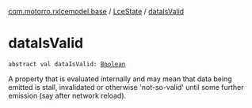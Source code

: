 [com.motorro.rxlcemodel.base](../index.md) / [LceState](index.md) / [dataIsValid](./data-is-valid.md)

# dataIsValid

`abstract val dataIsValid: `[`Boolean`](https://kotlinlang.org/api/latest/jvm/stdlib/kotlin/-boolean/index.html)

A property that is evaluated internally and may mean that data being emitted is stall,
invalidated or otherwise 'not-so-valid' until some further emission (say after network
reload).

